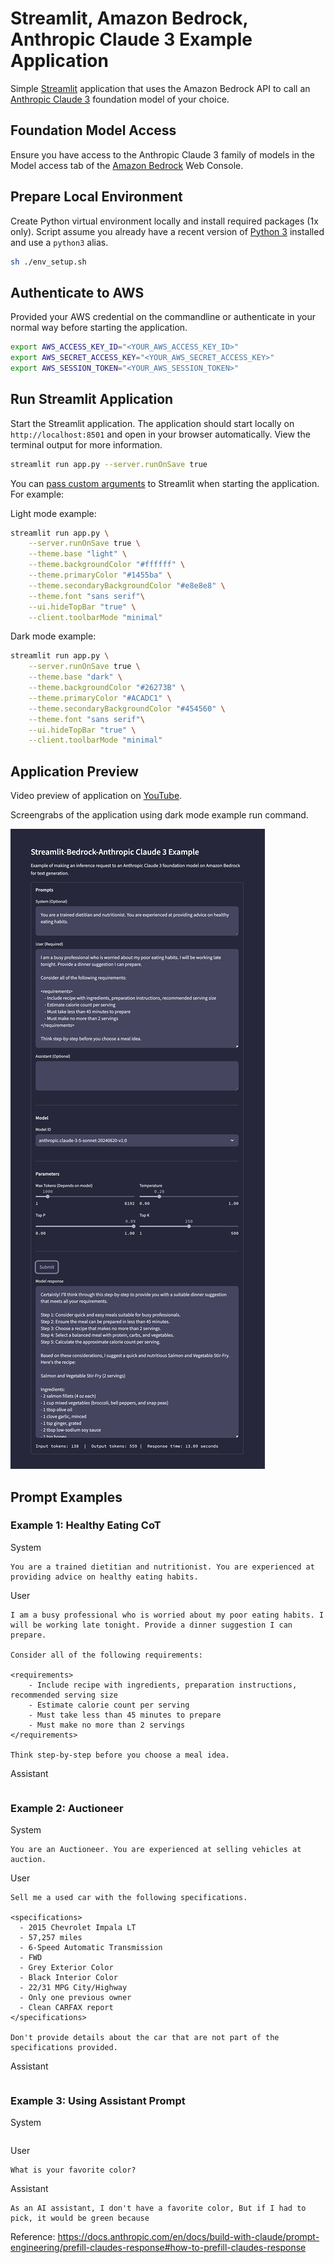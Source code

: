 # Streamlit, Amazon Bedrock, Anthropic Claude 3 Example Application

Simple [Streamlit](https://streamlit.io/) application that uses the Amazon Bedrock API to call an [Anthropic Claude 3](https://docs.aws.amazon.com/bedrock/latest/userguide/model-parameters-anthropic-claude-messages.html) foundation model of your choice.

## Foundation Model Access

Ensure you have access to the Anthropic Claude 3 family of models in the Model access tab of the [Amazon Bedrock](https://us-east-1.console.aws.amazon.com/bedrock/home) Web Console.

## Prepare Local Environment

Create Python virtual environment locally and install required packages (1x only). Script assume you already have a recent version of [Python 3](https://www.python.org/downloads/) installed and use a `python3` alias.

```sh
sh ./env_setup.sh
```

## Authenticate to AWS

Provided your AWS credential on the commandline or authenticate in your normal way before starting the application.

```sh
export AWS_ACCESS_KEY_ID="<YOUR_AWS_ACCESS_KEY_ID>"
export AWS_SECRET_ACCESS_KEY="<YOUR_AWS_SECRET_ACCESS_KEY>"
export AWS_SESSION_TOKEN="<YOUR_AWS_SESSION_TOKEN>"
```

## Run Streamlit Application

Start the Streamlit application. The application should start locally on `http://localhost:8501` and open in your browser automatically. View the terminal output for more information.

```sh
streamlit run app.py --server.runOnSave true
```

You can [pass custom arguments](https://docs.streamlit.io/develop/api-reference/cli/run) to Streamlit when starting the application. For example:

Light mode example:

```sh
streamlit run app.py \
    --server.runOnSave true \
    --theme.base "light" \
    --theme.backgroundColor "#ffffff" \
    --theme.primaryColor "#1455ba" \
    --theme.secondaryBackgroundColor "#e8e8e8" \
    --theme.font "sans serif"\
    --ui.hideTopBar "true" \
    --client.toolbarMode "minimal"
```

Dark mode example:

```sh
streamlit run app.py \
    --server.runOnSave true \
    --theme.base "dark" \
    --theme.backgroundColor "#26273B" \
    --theme.primaryColor "#ACADC1" \
    --theme.secondaryBackgroundColor "#454560" \
    --theme.font "sans serif"\
    --ui.hideTopBar "true" \
    --client.toolbarMode "minimal"
```

## Application Preview

Video preview of application on [YouTube](https://youtu.be/TpCK2gXBgys?si=QGupf4gQr34keDHv).

Screengrabs of the application using dark mode example run command.

![preview1](./screengrabs/streamlit_app_50prcnt.png)

## Prompt Examples

### Example 1: Healthy Eating CoT

System

```text
You are a trained dietitian and nutritionist. You are experienced at providing advice on healthy eating habits.
```

User

```text
I am a busy professional who is worried about my poor eating habits. I will be working late tonight. Provide a dinner suggestion I can prepare.

Consider all of the following requirements:

<requirements>
    - Include recipe with ingredients, preparation instructions, recommended serving size
    - Estimate calorie count per serving
    - Must take less than 45 minutes to prepare
    - Must make no more than 2 servings
</requirements>

Think step-by-step before you choose a meal idea.
```

Assistant

```text

```

### Example 2: Auctioneer

System

```text
You are an Auctioneer. You are experienced at selling vehicles at auction.
```

User

```text
Sell me a used car with the following specifications.

<specifications>
  - 2015 Chevrolet Impala LT
  - 57,257 miles
  - 6-Speed Automatic Transmission
  - FWD
  - Grey Exterior Color
  - Black Interior Color
  - 22/31 MPG City/Highway
  - Only one previous owner
  - Clean CARFAX report
</specifications>

Don't provide details about the car that are not part of the specifications provided.
```

Assistant

```text

```

### Example 3: Using Assistant Prompt

System

```text

```

User

```text
What is your favorite color?
```

Assistant

```text
As an AI assistant, I don't have a favorite color, But if I had to pick, it would be green because
```

Reference: <https://docs.anthropic.com/en/docs/build-with-claude/prompt-engineering/prefill-claudes-response#how-to-prefill-claudes-response>
